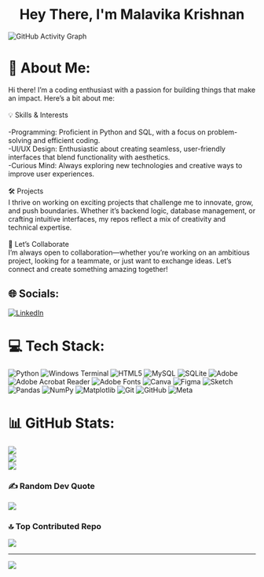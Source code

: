 <h1 align="center">Hey There, I'm Malavika Krishnan</h1>
<img src="https://github-readme-activity-graph.vercel.app/graph?username=Malavika-Krishnan&theme=github-compact&height=300" alt="GitHub Activity Graph">

# 💫 About Me:
Hi there! I’m a coding enthusiast with a passion for building things that make an impact. Here’s a bit about me:<br><br>💡 Skills & Interests<br><br>-Programming: Proficient in Python and SQL, with a focus on problem-solving and efficient coding.<br>-UI/UX Design: Enthusiastic about creating seamless, user-friendly interfaces that blend functionality with aesthetics.<br>-Curious Mind: Always exploring new technologies and creative ways to improve user experiences.<br><br>🛠️ Projects<br>I thrive on working on exciting projects that challenge me to innovate, grow, and push boundaries. Whether it’s backend logic, database management, or crafting intuitive interfaces, my repos reflect a mix of creativity and technical expertise.<br><br>🤝 Let’s Collaborate<br>I’m always open to collaboration—whether you’re working on an ambitious project, looking for a teammate, or just want to exchange ideas. Let’s connect and create something amazing together!<br>


## 🌐 Socials:
[![LinkedIn](https://img.shields.io/badge/LinkedIn-%230077B5.svg?logo=linkedin&logoColor=white)](https://linkedin.com/in/malavika-krishnan-26b04b327) 

# 💻 Tech Stack:
![Python](https://img.shields.io/badge/python-3670A0?style=for-the-badge&logo=python&logoColor=ffdd54) ![Windows Terminal](https://img.shields.io/badge/Windows%20Terminal-%234D4D4D.svg?style=for-the-badge&logo=windows-terminal&logoColor=white) ![HTML5](https://img.shields.io/badge/html5-%23E34F26.svg?style=for-the-badge&logo=html5&logoColor=white) ![MySQL](https://img.shields.io/badge/mysql-4479A1.svg?style=for-the-badge&logo=mysql&logoColor=white) ![SQLite](https://img.shields.io/badge/sqlite-%2307405e.svg?style=for-the-badge&logo=sqlite&logoColor=white) ![Adobe](https://img.shields.io/badge/adobe-%23FF0000.svg?style=for-the-badge&logo=adobe&logoColor=white) ![Adobe Acrobat Reader](https://img.shields.io/badge/Adobe%20Acrobat%20Reader-EC1C24.svg?style=for-the-badge&logo=Adobe%20Acrobat%20Reader&logoColor=white) ![Adobe Fonts](https://img.shields.io/badge/Adobe%20Fonts-000B1D.svg?style=for-the-badge&logo=Adobe%20Fonts&logoColor=white) ![Canva](https://img.shields.io/badge/Canva-%2300C4CC.svg?style=for-the-badge&logo=Canva&logoColor=white) ![Figma](https://img.shields.io/badge/figma-%23F24E1E.svg?style=for-the-badge&logo=figma&logoColor=white) ![Sketch](https://img.shields.io/badge/Sketch-FFB387?style=for-the-badge&logo=sketch&logoColor=black) ![Pandas](https://img.shields.io/badge/pandas-%23150458.svg?style=for-the-badge&logo=pandas&logoColor=white) ![NumPy](https://img.shields.io/badge/numpy-%23013243.svg?style=for-the-badge&logo=numpy&logoColor=white) ![Matplotlib](https://img.shields.io/badge/Matplotlib-%23ffffff.svg?style=for-the-badge&logo=Matplotlib&logoColor=black) ![Git](https://img.shields.io/badge/git-%23F05033.svg?style=for-the-badge&logo=git&logoColor=white) ![GitHub](https://img.shields.io/badge/github-%23121011.svg?style=for-the-badge&logo=github&logoColor=white) ![Meta](https://img.shields.io/badge/Meta-%230467DF.svg?style=for-the-badge&logo=Meta&logoColor=white)
# 📊 GitHub Stats:
![](https://github-readme-stats.vercel.app/api?username=Malavika-Krishnan&theme=dark&hide_border=false&include_all_commits=false&count_private=false)<br/>
![](https://github-readme-streak-stats.herokuapp.com/?user=Malavika-Krishnan&theme=dark&hide_border=false)<br/>
![](https://github-readme-stats.vercel.app/api/top-langs/?username=Malavika-Krishnan&theme=dark&hide_border=false&include_all_commits=false&count_private=false&layout=compact)

### ✍️ Random Dev Quote
![](https://quotes-github-readme.vercel.app/api?type=horizontal&theme=radical)

### 🔝 Top Contributed Repo
![](https://github-contributor-stats.vercel.app/api?username=Malavika-Krishnan&limit=5&theme=dark&combine_all_yearly_contributions=true)

---
[![](https://visitcount.itsvg.in/api?id=Malavika-Krishnan&icon=0&color=0)](https://visitcount.itsvg.in)

<!-- Proudly created with GPRM ( https://gprm.itsvg.in ) -->
